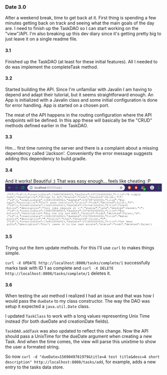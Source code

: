 ### Date 3.0
After a weekend break, time to get back at it. First thing is spending a few minutes getting back on track and seeing what the main goals of the day are. I need to finish up the TaskDAO so I can start working on the "view"/API. I'm also breaking up this dev diary since it's getting pretty big to just leave it on a single readme file.

#### 3.1
Finished up the TaskDAO (at least for these initial features). All I needed to do was implement the completeTask method.

#### 3.2
Started building the API. Since I'm unfamiliar with Javalin I am having to depend and adapt their tutorial, but it seems straightforward enough.
An App is initialized with a Javalin class and some initial configuration is done for error handling. App is started on a chosen port.

The meat of the API happens in the routing configuration where the API endpoints will be defined. In this app these will basically be the "CRUD" methods defined earlier in the TaskDAO.

#### 3.3
Hm... first time running the server and there is a complaint about a missing dependency called 'Jackson'. Conveniently the error message suggests adding this dependency to build.gradle.

#### 3.4
And it works! Beautiful :) That was easy enough... feels like cheating :P
![First test](img/1568029132.png)

#### 3.5
Trying out the item update methods. For this I'll use `curl` to makes things simple.

`curl -X UPDATE http://localhost:8000/tasks/complete/1` successfully marks task with ID 1 as complete and `curl -X DELETE http://localhost:8000/tasks/complete/1` deletes it.

#### 3.6
When testing the `add` method I realized I had an issue and that was how I would pass the `dueDate` to my class constructor. The way the DAO was setup it expected a `java.util.Date` class. 

I updated `TaskClass` to work with a long values representing Unix Time instead (for both dueDate and creationDate fields).

`TaskDAO.addTask` was also updated to reflect this change. Now the API should pass a UnixTime for the dueDate argument when creating a new Task. And when the time comes, the view will parse this unixtime to show the user a formated string.

So now `curl -d "dueDate=1569049781979&title=A test title&desc=A short description" http://localhost:8000/tasks/add`, for example, adds a new entry to the tasks data store.
